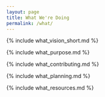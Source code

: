 ```yaml
---
layout: page
title: What We're Doing
permalink: /what/
---
```


{% include what_vision_short.md %}

{% include what_purpose.md %}

{% include what_contributing.md %}

{% include what_planning.md %}

{% include what_resources.md %}
